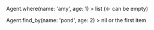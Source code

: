 Agent.where(name: 'amy', age: 1) > list (<- can be empty)

Agent.find_by(name: 'pond', age: 2) > nil or the first item
